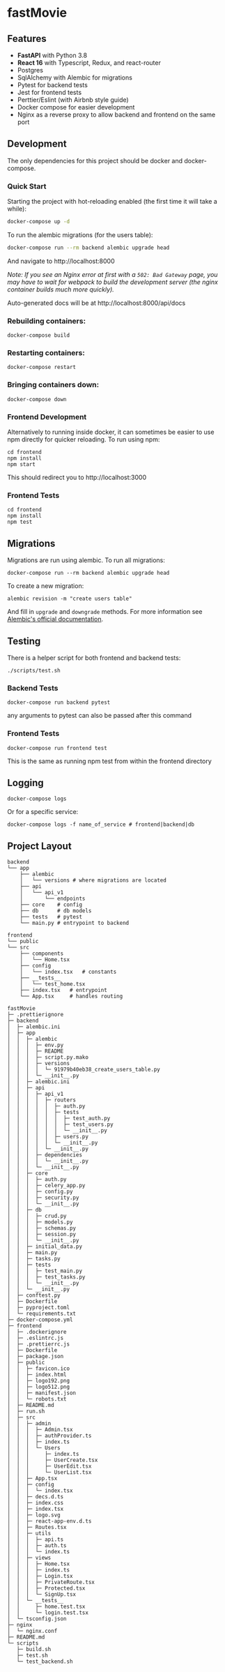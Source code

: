 # fastMovie

## Features

- **FastAPI** with Python 3.8
- **React 16** with Typescript, Redux, and react-router
- Postgres
- SqlAlchemy with Alembic for migrations
- Pytest for backend tests
- Jest for frontend tests
- Perttier/Eslint (with Airbnb style guide)
- Docker compose for easier development
- Nginx as a reverse proxy to allow backend and frontend on the same port

## Development

The only dependencies for this project should be docker and docker-compose.

### Quick Start

Starting the project with hot-reloading enabled
(the first time it will take a while):

```bash
docker-compose up -d
```

To run the alembic migrations (for the users table):

```bash
docker-compose run --rm backend alembic upgrade head
```

And navigate to http://localhost:8000

_Note: If you see an Nginx error at first with a `502: Bad Gateway` page, you may have to wait for webpack to build the development server (the nginx container builds much more quickly)._

Auto-generated docs will be at
http://localhost:8000/api/docs

### Rebuilding containers:

```
docker-compose build
```

### Restarting containers:

```
docker-compose restart
```

### Bringing containers down:

```
docker-compose down
```

### Frontend Development

Alternatively to running inside docker, it can sometimes be easier
to use npm directly for quicker reloading. To run using npm:

```
cd frontend
npm install
npm start
```

This should redirect you to http://localhost:3000

### Frontend Tests

```
cd frontend
npm install
npm test
```

## Migrations

Migrations are run using alembic. To run all migrations:

```
docker-compose run --rm backend alembic upgrade head
```

To create a new migration:

```
alembic revision -m "create users table"
```

And fill in `upgrade` and `downgrade` methods. For more information see
[Alembic's official documentation](https://alembic.sqlalchemy.org/en/latest/tutorial.html#create-a-migration-script).

## Testing

There is a helper script for both frontend and backend tests:

```
./scripts/test.sh
```

### Backend Tests

```
docker-compose run backend pytest
```

any arguments to pytest can also be passed after this command

### Frontend Tests

```
docker-compose run frontend test
```

This is the same as running npm test from within the frontend directory

## Logging

```
docker-compose logs
```

Or for a specific service:

```
docker-compose logs -f name_of_service # frontend|backend|db
```

## Project Layout

```
backend
└── app
    ├── alembic
    │   └── versions # where migrations are located
    ├── api
    │   └── api_v1
    │       └── endpoints
    ├── core    # config
    ├── db      # db models
    ├── tests   # pytest
    └── main.py # entrypoint to backend

frontend
└── public
└── src
    ├── components
    │   └── Home.tsx
    ├── config
    │   └── index.tsx   # constants
    ├── __tests__
    │   └── test_home.tsx
    ├── index.tsx   # entrypoint
    └── App.tsx     # handles routing
```

```
fastMovie
├─ .prettierignore
├─ backend
│  ├─ alembic.ini
│  ├─ app
│  │  ├─ alembic
│  │  │  ├─ env.py
│  │  │  ├─ README
│  │  │  ├─ script.py.mako
│  │  │  ├─ versions
│  │  │  │  └─ 91979b40eb38_create_users_table.py
│  │  │  └─ __init__.py
│  │  ├─ alembic.ini
│  │  ├─ api
│  │  │  ├─ api_v1
│  │  │  │  ├─ routers
│  │  │  │  │  ├─ auth.py
│  │  │  │  │  ├─ tests
│  │  │  │  │  │  ├─ test_auth.py
│  │  │  │  │  │  ├─ test_users.py
│  │  │  │  │  │  └─ __init__.py
│  │  │  │  │  ├─ users.py
│  │  │  │  │  └─ __init__.py
│  │  │  │  └─ __init__.py
│  │  │  ├─ dependencies
│  │  │  │  └─ __init__.py
│  │  │  └─ __init__.py
│  │  ├─ core
│  │  │  ├─ auth.py
│  │  │  ├─ celery_app.py
│  │  │  ├─ config.py
│  │  │  ├─ security.py
│  │  │  └─ __init__.py
│  │  ├─ db
│  │  │  ├─ crud.py
│  │  │  ├─ models.py
│  │  │  ├─ schemas.py
│  │  │  ├─ session.py
│  │  │  └─ __init__.py
│  │  ├─ initial_data.py
│  │  ├─ main.py
│  │  ├─ tasks.py
│  │  ├─ tests
│  │  │  ├─ test_main.py
│  │  │  ├─ test_tasks.py
│  │  │  └─ __init__.py
│  │  └─ __init__.py
│  ├─ conftest.py
│  ├─ Dockerfile
│  ├─ pyproject.toml
│  └─ requirements.txt
├─ docker-compose.yml
├─ frontend
│  ├─ .dockerignore
│  ├─ .eslintrc.js
│  ├─ .prettierrc.js
│  ├─ Dockerfile
│  ├─ package.json
│  ├─ public
│  │  ├─ favicon.ico
│  │  ├─ index.html
│  │  ├─ logo192.png
│  │  ├─ logo512.png
│  │  ├─ manifest.json
│  │  └─ robots.txt
│  ├─ README.md
│  ├─ run.sh
│  ├─ src
│  │  ├─ admin
│  │  │  ├─ Admin.tsx
│  │  │  ├─ authProvider.ts
│  │  │  ├─ index.ts
│  │  │  └─ Users
│  │  │     ├─ index.ts
│  │  │     ├─ UserCreate.tsx
│  │  │     ├─ UserEdit.tsx
│  │  │     └─ UserList.tsx
│  │  ├─ App.tsx
│  │  ├─ config
│  │  │  └─ index.tsx
│  │  ├─ decs.d.ts
│  │  ├─ index.css
│  │  ├─ index.tsx
│  │  ├─ logo.svg
│  │  ├─ react-app-env.d.ts
│  │  ├─ Routes.tsx
│  │  ├─ utils
│  │  │  ├─ api.ts
│  │  │  ├─ auth.ts
│  │  │  └─ index.ts
│  │  ├─ views
│  │  │  ├─ Home.tsx
│  │  │  ├─ index.ts
│  │  │  ├─ Login.tsx
│  │  │  ├─ PrivateRoute.tsx
│  │  │  ├─ Protected.tsx
│  │  │  └─ SignUp.tsx
│  │  └─ __tests__
│  │     ├─ home.test.tsx
│  │     └─ login.test.tsx
│  └─ tsconfig.json
├─ nginx
│  └─ nginx.conf
├─ README.md
└─ scripts
   ├─ build.sh
   ├─ test.sh
   └─ test_backend.sh

```
